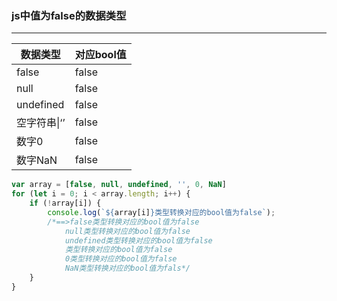 ### js中值为false的数据类型

---

| 数据类型     | 对应bool值 |
| ------------ | ---------- |
| false        | false      |
| null         | false      |
| undefined    | false      |
| 空字符串\|‘’ | false      |
| 数字0        | false      |
| 数字NaN      | false      |

```js
var array = [false, null, undefined, '', 0, NaN]
for (let i = 0; i < array.length; i++) {
	if (!array[i]) {
        console.log(`${array[i]}类型转换对应的bool值为false`);
        /*==>false类型转换对应的bool值为false
            null类型转换对应的bool值为false
            undefined类型转换对应的bool值为false
            类型转换对应的bool值为false
            0类型转换对应的bool值为false
            NaN类型转换对应的bool值为fals*/
	}
}
```

